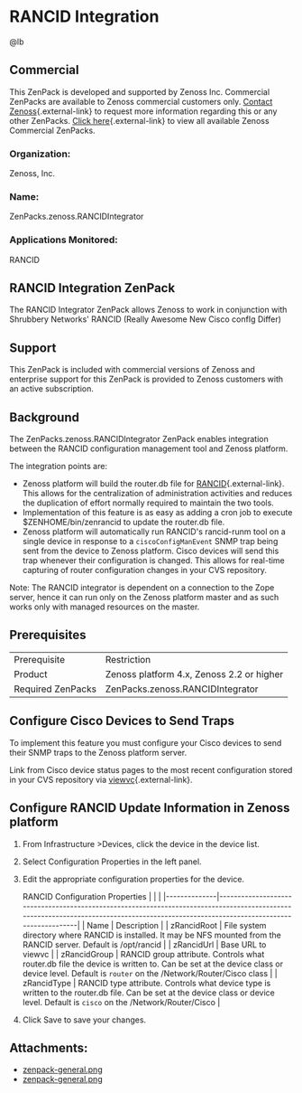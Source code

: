 # RANCID Integration

@lb[](img/zenpack-zenpack-general.png)

## Commercial

This ZenPack is developed and supported by Zenoss Inc. Commercial
ZenPacks are available to Zenoss commercial customers only. [Contact Zenoss](https://tryit.zenoss.com/zenpack-contact){.external-link} to
request more information regarding this or any other ZenPacks. [Click here](https://zenoss.com/product/zenpacks?f%5B0%5D=im_field_zenpack_category:1046){.external-link} to
view all available Zenoss Commercial ZenPacks.

### Organization:

Zenoss, Inc.

### Name:

ZenPacks.zenoss.RANCIDIntegrator

### Applications Monitored:

RANCID

## RANCID Integration ZenPack

The RANCID Integrator ZenPack allows Zenoss to work in conjunction with
Shrubbery Networks' RANCID (Really Awesome New Cisco confIg Differ)

## Support

This ZenPack is included with commercial versions of Zenoss and
enterprise support for this ZenPack is provided to Zenoss customers with
an active subscription.

## Background

The ZenPacks.zenoss.RANCIDIntegrator ZenPack enables integration between
the RANCID configuration management tool and Zenoss platform.

The integration points are:

-   Zenoss platform will build the router.db file for
    [RANCID](http://www.shrubbery.net/rancid/){.external-link}. This
    allows for the centralization of administration activities and
    reduces the duplication of effort normally required to maintain the
    two tools.
-   Implementation of this feature is as easy as adding a cron job to
    execute $ZENHOME/bin/zenrancid to update the router.db file.
-   Zenoss platform will automatically run RANCID's rancid-runm tool on
    a single device in response to a `ciscoConfigManEvent` SNMP trap
    being sent from the device to Zenoss platform. Cisco devices will
    send this trap whenever their configuration is changed. This allows
    for real-time capturing of router configuration changes in your CVS
    repository.

Note: The RANCID integrator is dependent on a connection to the Zope
server, hence it can run only on the Zenoss platform master and as such
works only with managed resources on the master.

## Prerequisites

|                   |                                           |
|-------------------|-------------------------------------------|
| Prerequisite      | Restriction                               |
| Product           | Zenoss platform 4.x, Zenoss 2.2 or higher |
| Required ZenPacks | ZenPacks.zenoss.RANCIDIntegrator          |

## Configure Cisco Devices to Send Traps

To implement this feature you must configure your Cisco devices to send
their SNMP traps to the Zenoss platform server.

Link from Cisco device status pages to the most recent configuration
stored in your CVS repository via
[viewvc](http://www.viewvc.org/){.external-link}.

## Configure RANCID Update Information in Zenoss platform

1.  From Infrastructure &gt;Devices, click the device in the device
    list.
2.  Select Configuration Properties in the left panel.
3.  Edit the appropriate configuration properties for the device.

    RANCID Configuration Properties
    |              |                                                                                                                                                                                       |
    |--------------|---------------------------------------------------------------------------------------------------------------------------------------------------------------------------------------|
    | Name         | Description                                                                                                                                                                           |
    | zRancidRoot  | File system directory where RANCID is installed. It may be NFS mounted from the RANCID server. Default is /opt/rancid                                                                 |
    | zRancidUrl   | Base URL to viewvc                                                                                                                                                                    |
    | zRancidGroup | RANCID group attribute. Controls what router.db file the device is written to. Can be set at the device class or device level. Default is `router` on the /Network/Router/Cisco class |
    | zRancidType  | RANCID type attribute. Controls what device type is written to the router.db file. Can be set at the device class or device level. Default is `cisco` on the /Network/Router/Cisco    |

4.  Click Save to save your changes.

## Attachments:

-   [zenpack-general.png](img/zenpack-zenpack-general.png)
-   [zenpack-general.png](img/zenpack-zenpack-general.png)

